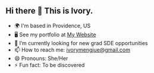 ## Hi there 👋 This is Ivory.

<!--
**ivorytan/ivorytan** is a ✨ _special_ ✨ repository because its `README.md` (this file) appears on your GitHub profile.

Here are some ideas to get you started:

- 🔭 I’m currently working on ...
- 🌱 I’m currently learning ...
- 👯 I’m looking to collaborate on ...
- 🤔 I’m looking for help with ...
- 💬 Ask me about ...
- 📫 How to reach me: ...
- 😄 Pronouns: ...
- ⚡ Fun fact: ...
-->

- 🌍 I'm based in Providence, US
- 🖥️ See my portfolio at [My Website](https://ivorytan.github.io/)
- 🔭 I’m currently looking for new grad SDE opportunities
- 📫 How to reach me: ivorymengjue@gmail.com
- 😄 Pronouns: She/Her
- ⚡ Fun fact: To be discovered
